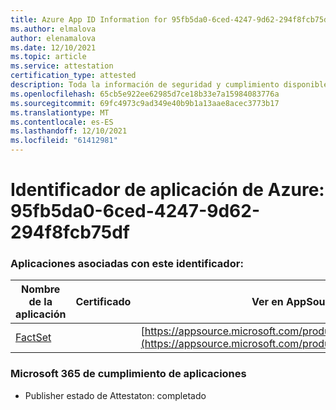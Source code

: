 ```yaml
---
title: Azure App ID Information for 95fb5da0-6ced-4247-9d62-294f8fcb75df
ms.author: elmalova
author: elenamalova
ms.date: 12/10/2021
ms.topic: article
ms.service: attestation
certification_type: attested
description: Toda la información de seguridad y cumplimiento disponible para 95fb5da0-6ced-4247-9d62-294f8fcb75df.
ms.openlocfilehash: 65cb5e922ee62985d7ce18b33e7a15984083776a
ms.sourcegitcommit: 69fc4973c9ad349e40b9b1a13aae8acec3773b17
ms.translationtype: MT
ms.contentlocale: es-ES
ms.lasthandoff: 12/10/2021
ms.locfileid: "61412981"
---
```

# <a name="azure-app-id-95fb5da0-6ced-4247-9d62-294f8fcb75df"></a>Identificador de aplicación de Azure: 95fb5da0-6ced-4247-9d62-294f8fcb75df


### <a name="apps-associated-with-this-id"></a>Aplicaciones asociadas con este identificador:
| **Nombre de la aplicación** | **Certificado** | **Ver en AppSource** |
|--------------|---------------|-----------------------|
| [FactSet](https://docs.microsoft.com/microsoft-365-app-certification/forward/WA200002146) |  | [https://appsource.microsoft.com/product/office/WA200002146](https://appsource.microsoft.com/product/office/WA200002146) |

### <a name="microsoft-365-app-compliance-status"></a>Microsoft 365 de cumplimiento de aplicaciones
- Publisher estado de Attestaton: completado
